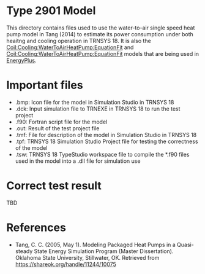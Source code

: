 # Type 2901 Model

This directory contains files used to use the water-to-air single speed heat pump model in Tang (2014) to estimate its power consumption under both heaitng and cooling operation in TRNSYS 18.
It is also the [Coil:Cooling:WaterToAirHeatPump:EquationFit](http://bigladdersoftware.com/epx/docs/8-7/input-output-reference/group-heating-and-cooling-coils.html#coilheatingwatertoairheatpumpequationfit) and [Coil:Cooling:WaterToAirHeatPump:EquationFit](http://bigladdersoftware.com/epx/docs/8-7/input-output-reference/group-heating-and-cooling-coils.html#coilcoolingwatertoairheatpumpequationfit) models that are being used in [EnergyPlus](https://energyplus.net/).

# Important files
* .bmp: Icon file for the model in Simulation Studio in TRNSYS 18
* .dck: Input simulation file to TRNEXE in TRNSYS 18 to run the test project
* .f90: Fortran script file for the model
* .out: Result of the test project file
* .tmf: File for description of the model in Simulation Studio in TRNSYS 18
* .tpf: TRNSYS 18 Simulation Studio Project file for testing the correctness of the model
* .tsw: TRNSYS 18 TypeStudio workspace file to compile the *.f90 files used in the model into a .dll file for simulation use

# Correct test result
TBD

# References
* Tang, C. C. (2005, May 1). Modeling Packaged Heat Pumps in a Quasi-steady State Energy Simulation Program (Master Dissertation). Oklahoma State University, Stillwater, OK. Retrieved from https://shareok.org/handle/11244/10075

